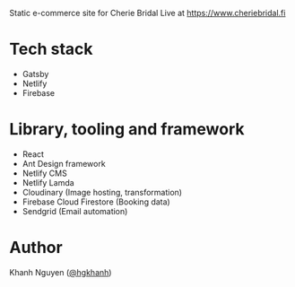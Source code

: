 Static e-commerce site for Cherie Bridal
Live at https://www.cheriebridal.fi

# Tech stack
- Gatsby
- Netlify
- Firebase

# Library, tooling and framework
- React
- Ant Design framework
- Netlify CMS
- Netlify Lamda
- Cloudinary  (Image hosting, transformation)
- Firebase Cloud Firestore (Booking data)
- Sendgrid  (Email automation)

# Author

Khanh Nguyen ([@hgkhanh](https://github.com/hgkhanh))
